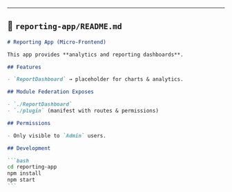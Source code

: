 ---

## 📌 `reporting-app/README.md`

````md
# Reporting App (Micro-Frontend)

This app provides **analytics and reporting dashboards**.

## Features

- `ReportDashboard` → placeholder for charts & analytics.

## Module Federation Exposes

- `./ReportDashboard`
- `./plugin` (manifest with routes & permissions)

## Permissions

- Only visible to `Admin` users.

## Development

```bash
cd reporting-app
npm install
npm start
```
````
